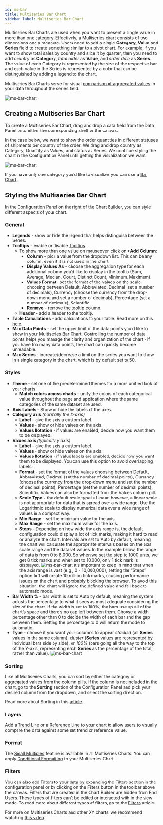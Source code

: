 ```yaml
---
id: ms-bar
title: Multiseries Bar Chart
sidebar_label: Multiseries Bar Chart
---
```


<div style={{textAlign: "justify"}}>

Multiseries Bar Charts are used when you want to present a single value in more than one category. Effectively, a Multiseries chart consists of two dimensions and a measure. Users need to add a single **Category, Value** and **Series** field to create something similar to a pivot chart. For example, if you want to show total sales by country and slice it by quarter, then you need to add *country* as **Category**, *total order* as **Value**, and *order date* as **Series**. The value of each Category is represented by the size of the respective bar and each value in the Series is represented by a color that can be distinguished by adding a legend to the chart.

Multiseries Bar Charts serve for visual <u>comparison of aggregated values</u> in your data throughout the series field.

![ms-bar-chart](https://s3.amazonaws.com/cdn.qrvey.com/documentation_assets/ui-docs/dataviews/chart-types-all/MS-Bar/ms-bar.png#thumbnail)

 
## Creating a Multiseries Bar Chart

To create a Multiseries Bar Chart, drag and drop a data field from the Data Panel onto either the corresponding shelf or the canvas. 

In the case below, we want to show the order quantities in different statuses of shipments per country of the order. We drag and drop country as Category, Quantity as Values, and status as Series. We continue styling the chart in the Configuration Panel until getting the visualization we want.

![ms-bar-chart](https://s3.amazonaws.com/cdn.qrvey.com/documentation_assets/ui-docs/dataviews/chart-types-all/MS-Bar/create.gif#thumbnail)

If you have only one category you’d like to visualize, you can use a <a href="/docs/ui-docs/dataviews/chart-types/bar-charts" target="_blank">Bar Chart</a>.

## Styling the Multiseries Bar Chart
In the Configuration Panel on the right of the Chart Builder, you can style different aspects of your chart.

### General
* **Legends** - show or hide the legend that helps distinguish between the Series.
* **Tooltips** - enable or disable [Tooltips](../../chart-builder/tooltips.md).
   * To show more than one value on mouseover, click on **+Add Column**:
       * **Column** - pick a value from the dropdown list. This can be any column, even if it is not used in the chart.
       * **Display Values As** - choose the aggregation type for each additional column you’d like to display in the tooltip (Sum, Average, Median, Count, Distinct Count, Minimum, Maximum).
       * **Values Format**- set the format of the values on the scale choosing between Default, Abbreviated, Decimal (set a number of decimals), Currency (choose the currency from the drop-down menu and set a number of decimals), Percentage (set a number of decimals), Scientific.
       * **Remove** - remove the tooltip column.
   * **Header** - add a header to the tooltip.
* **Table Calculations** - add calculations to your table. Read more on this [here](../../dataviews/table-calculations.md).
* **Max Data Points** - set the upper limit of the data points you’d like to show in your Multiseries Bar Chart. Controlling the number of data points helps you manage the clarity and organization of the chart - if you have too many data points, the chart can quickly become unreadable.
* **Max Series** - increase/decrease a limit on the series you want to show in a single category in the chart, which is by default set to 50. 

### Styles
* **Theme** - set one of the predetermined themes for a more unified look of your charts.
    * **Match colors across charts** - unify the colors of each categorical value throughout the page and application where the same categories of the same dataset are used.
* **Axis Labels** - Show or hide the labels of the axes.
* **Category axis** *(normally the X-axis)*
  * **Label** - give the axis a custom label.
  * **Values** - show or hide values on the axis.
  * **Values Rotation** - if values are enabled, decide how you want them to be displayed.
* **Values axis** *(typically y axis)*
  * **Label** - give the axis a custom label.
  * **Values** - show or hide values on the axis.
  * **Values Rotation** - if value labels are enabled, decide how you want them to be displayed. You can use this option to avoid overlapping labels.
  * **Format** - set the format of the values choosing between Default, Abbreviated, Decimal (set the number of decimal points), Currency (choose the currency from the drop-down menu and set the number of decimal points), Percentage (set the number of decimal points), Scientific. Values can also be formatted from the Values column pill.
  * **Scale Type** - the default scale type is Linear; however, a linear scale is not appropriate for data that is spread over a wide range. Use the Logarithmic scale to display numerical data over a wide range of values in a compact way.
  * **Min Range** - set the minimum value for the axis.
  * **Max Range** - set the maximum value for the axis.
  * **Steps** - Depending on how wide the axis range is, the default configuration could display a lot of tick marks, making it hard to read or analyze the chart. Intervals are set to Auto by default, meaning the chart will calculate the appropriate intervals based on the axis scale range and the dataset values. In the example below, the range of data is from 0 to 8,000. So when we set the step to 1000 units, we get 8 tick marks and when set to 10,000, only 1 tick mark is displayed.
  ![ms-bar-chart](https://s3.amazonaws.com/cdn.qrvey.com/documentation_assets/ui-docs/dataviews/chart-types-all/MS-Bar/steps.gif#thumbnail)
  It’s important to keep in mind that when the axis range is vast (e.g., 0 - 10,000,000), setting the “Steps” option to 1 will create 10 million tick marks, causing performance issues on the chart and probably blocking the browser. To avoid this situation, the chart will ignore the defined value and fall back to automatic mode.<br/>
* **Bar Width %** - bar width is set to Auto by default, meaning the system adjusts the percentage to what it sees as most adequate considering the size of the chart. If the width is set to 100%, the bars use up all of the chart’s space and there’s no gap left between them. Choose a width percentage other than 0 to decide the width of each bar and the gap between them. Setting the percentage to 0 will return the mode to automatic.
* **Type** - choose if you want your columns to appear *stacked* (all **Series** values in the same column), *cluster* (**Series** values are represented by individual bars side by side), or *100%* (bars going all the way to the top of the Y-axis, representing each **Series** as the percentage of the total, rather than value). 
  ![ms-bar-chart](https://s3.amazonaws.com/cdn.qrvey.com/documentation_assets/ui-docs/dataviews/chart-types-all/MS-Bar/type.png#thumbnail-60) 

### Sorting
Like all Multiseries Charts, you can sort by either the category or aggregated values from the column pills. If the column is not included in the chart, go to the **Sorting** section of the Configuration Panel and pick your desired column from the dropdown, and select the sorting direction.

Read more about Sorting in this <a href="/docs/ui-docs/dataviews/chart-builder/chart-configuration/sorting" target="_blank">article</a>.

### Layers
Add a <a href="/docs/ui-docs/dataviews/chart-builder/chart-configuration/layers#trend-line" target="_blank">Trend Line</a> or a <a href="/docs/ui-docs/dataviews/chart-builder/chart-configuration/layers#reference-line" target="_blank">Reference Line</a> to your chart to allow users to visually compare the data against some set trend or reference value.

### Format 
The <a href="/docs/ui-docs/dataviews/chart-builder/chart-configuration/format#small-multiples" target="_blank">Small Multiples</a> feature is available in all Multiseries Charts.
You can apply [Conditional Formatting](../../dataviews/chart-builder/chart-configuration/format.md#small-multiples#conditional-formatting) to your Multiseries Chart.

### Filters
You can also add Filters to your data by expanding the Filters section in the configuration panel or by clicking on the Filters button in the toolbar above the canvas.
Filters that are created in the Chart Builder are hidden from End Users. These types of filters can’t be edited or interacted with in the view mode. To read more about different types of filters, go to the [Filters](../../dataviews/chart-builder/chart-configuration/chart-filters.md) article.


For more on Multiseries Charts and other XY charts, we recommend watching <a href="/docs/video-training/building-qrvey-sample/multi-series" target="_blank">this video</a>.




</div>